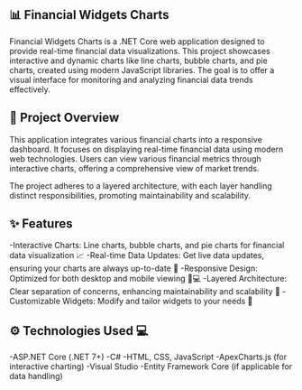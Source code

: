 ## 📊 Financial Widgets Charts
Financial Widgets Charts is a .NET Core web application designed to provide real-time financial data visualizations. This project showcases interactive and dynamic charts like line charts, bubble charts, and pie charts, created using modern JavaScript libraries. The goal is to offer a visual interface for monitoring and analyzing financial data trends effectively.

## 📌 Project Overview
This application integrates various financial charts into a responsive dashboard. It focuses on displaying real-time financial data using modern web technologies. Users can view various financial metrics through interactive charts, offering a comprehensive view of market trends.

The project adheres to a layered architecture, with each layer handling distinct responsibilities, promoting maintainability and scalability.

## ✨ Features
-Interactive Charts: Line charts, bubble charts, and pie charts for financial data visualization 📈
-Real-time Data Updates: Get live data updates, ensuring your charts are always up-to-date 🔄
-Responsive Design: Optimized for both desktop and mobile viewing 📱💻
-Layered Architecture: Clear separation of concerns, enhancing maintainability and scalability 🧱
-Customizable Widgets: Modify and tailor widgets to your needs 🔧

## ⚙️ Technologies Used 💻
-ASP.NET Core (.NET 7+)
-C#
-HTML, CSS, JavaScript
-ApexCharts.js (for interactive charting)
-Visual Studio
-Entity Framework Core (if applicable for data handling)
